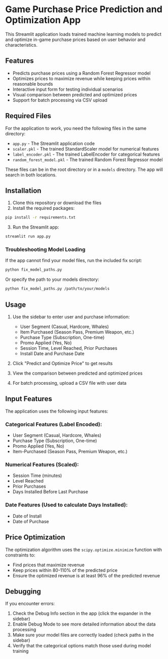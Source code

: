 # Game Purchase Price Prediction and Optimization App

This Streamlit application loads trained machine learning models to predict and optimize in-game purchase prices based on user behavior and characteristics.

## Features

- Predicts purchase prices using a Random Forest Regressor model
- Optimizes prices to maximize revenue while keeping prices within reasonable bounds
- Interactive input form for testing individual scenarios
- Visual comparison between predicted and optimized prices
- Support for batch processing via CSV upload

## Required Files

For the application to work, you need the following files in the same directory:

- `app.py` - The Streamlit application code
- `scaler.pkl` - The trained StandardScaler model for numerical features
- `label_encoder.pkl` - The trained LabelEncoder for categorical features
- `random_forest_model.pkl` - The trained Random Forest Regressor model

These files can be in the root directory or in a `models` directory. The app will search in both locations.

## Installation

1. Clone this repository or download the files
2. Install the required packages:

```bash
pip install -r requirements.txt
```

3. Run the Streamlit app:

```bash
streamlit run app.py
```

### Troubleshooting Model Loading

If the app cannot find your model files, run the included fix script:

```bash
python fix_model_paths.py
```

Or specify the path to your models directory:

```bash
python fix_model_paths.py /path/to/your/models
```

## Usage

1. Use the sidebar to enter user and purchase information:

   - User Segment (Casual, Hardcore, Whales)
   - Item Purchased (Season Pass, Premium Weapon, etc.)
   - Purchase Type (Subscription, One-time)
   - Promo Applied (Yes, No)
   - Session Time, Level Reached, Prior Purchases
   - Install Date and Purchase Date

2. Click "Predict and Optimize Price" to get results
3. View the comparison between predicted and optimized prices
4. For batch processing, upload a CSV file with user data

## Input Features

The application uses the following input features:

### Categorical Features (Label Encoded):

- User Segment (Casual, Hardcore, Whales)
- Purchase Type (Subscription, One-time)
- Promo Applied (Yes, No)
- Item-Purchased (Season Pass, Premium Weapon, etc.)

### Numerical Features (Scaled):

- Session Time (minutes)
- Level Reached
- Prior Purchases
- Days Installed Before Last Purchase

### Date Features (Used to calculate Days Installed):

- Date of Install
- Date of Purchase

## Price Optimization

The optimization algorithm uses the `scipy.optimize.minimize` function with constraints to:

- Find prices that maximize revenue
- Keep prices within 80-110% of the predicted price
- Ensure the optimized revenue is at least 96% of the predicted revenue

## Debugging

If you encounter errors:

1. Check the Debug Info section in the app (click the expander in the sidebar)
2. Enable Debug Mode to see more detailed information about the data processing
3. Make sure your model files are correctly loaded (check paths in the sidebar)
4. Verify that the categorical options match those used during model training
